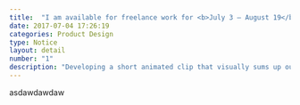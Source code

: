 ```yaml
---
title:  "I am available for freelance work for <b>July 3 — August 19</b>!"
date: 2017-07-04 17:26:19
categories: Product Design
type: Notice
layout: detail
number: "1"
description: "Developing a short animated clip that visually sums up our beginning of year goal, features delivered, and overall achievements Opera for Computers achieved in 2016."
---
```

asdawdawdaw